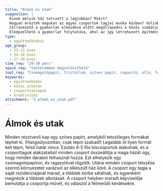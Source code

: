 ```yaml
---
title: "Álmok és utak"
suggestion: | 
  Kinek melyik ház tetszett a legjobban? Miért?
  Hogyan érezték magukat az egyes csoportok tagjai munka közben? Voltak-e hangadók? Van-e olyan csoporttag, aki úgy érezte, hogy az ő elképzelései nem jutottak érvényre? 
  Célravezető a gyakorlat elkezdése előtt megállapodni a közös szabályokban. Lényeges, hogy a gyerekek ne minősítsék egymást, mindenki véleményét figyelembe vegyék. Ne legyen versenyhangulat, a hangsúly a közös alkotásra kerüljön.
  Elképzelhető a gyakorlat folytatása, ahol az így létrehozott építményekből egy közös várost hoznak létre a gyerekek. Ehhez kapcsolatható egy beszélgetés arról, hogy milyen környezetben éreznék igazán jól magukat.
type:
  - együttműködési
age_group:
  - 12-13 éves
  - 14-16 éves
  - 17-20 éves
time_req: "20-30 perc"
space_req: "tanteremben megvalósítható"
tool_req: "Csomagolópapír, filctollak, színes papír, ragasztó, olló, festék, ecset zsírkréta"
keywords: 
  - együttműködés
  - közös alkotás
  - csoportszerepek
  - kreativitás
attachment: "3_almok_es_utak.pdf"
---
```


# Álmok és utak

 Minden résztvevő kap egy színes papírt, amelyből tetszőleges formákat téphet ki. (Hangsúlyozottan, csak tépni szabad!) Legalább öt ilyen formát kell tépni, felső határ nincs. Ezután 4-5 fős kiscsoportok alakulnak, és a csoporttagok alakzataiból minden csoport összeállítja a maga házát úgy, hogy minden darabot felhasznál hozzá. Ezt elhelyezik egy csomagolópapíron, és ragasztóval rögzítik. Utána minden csoport tetszése szerinti környezetet varázsol az elkészült ház köré. A csoport egy tagja a saját rezidenciájánál marad, a többiek körbe sétálnak, és egyenként megnézik a többiek alkotásait. A csoport helyben maradt képviselője bemutatja a csoportja művét, és válaszol a felmerülő kérdésekre.  
  
